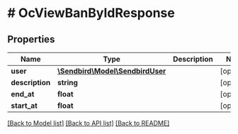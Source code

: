 # # OcViewBanByIdResponse

## Properties

Name | Type | Description | Notes
------------ | ------------- | ------------- | -------------
**user** | [**\Sendbird\Model\SendbirdUser**](SendbirdUser.md) |  | [optional]
**description** | **string** |  | [optional]
**end_at** | **float** |  | [optional]
**start_at** | **float** |  | [optional]

[[Back to Model list]](../../README.md#models) [[Back to API list]](../../README.md#endpoints) [[Back to README]](../../README.md)
